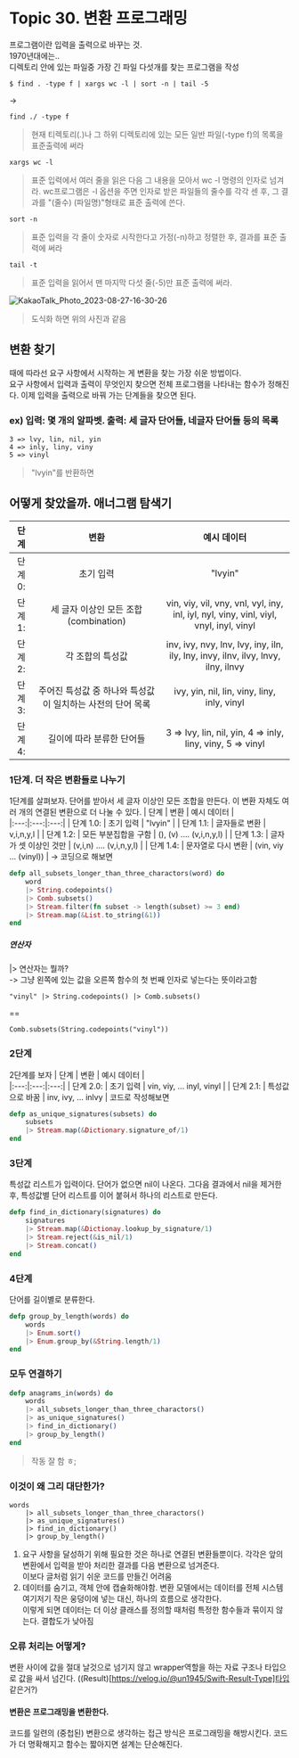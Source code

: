 # Topic 30. 변환 프로그래밍

프로그램이란 입력을 출력으로 바꾸는 것.  
1970년대에는..  
디렉토리 안에 있는 파일중 가장 긴 파일 다섯개를 찾는 프로그램을 작성

```
$ find . -type f | xargs wc -l | sort -n | tail -5
```
->
```
find ./ -type f
```
> 현재 티렉토리(.)나 그 하위 디렉토리에 있는 모든 일반 파일(-type f)의 목록을 표준출력에 써라
```
xargs wc -l
```
> 표준 입력에서 여러 줄을 읽은 다음 그 내용을 모아서 wc -l 명령의 인자로 넘겨라. wc프로그램은 -l 옵션을 주면 인자로 받은 파일들의 줄수를 각각 센 후, 그 결과를 "(줄수) (파일명)"형태로 표준 출력에 쓴다.
```
sort -n
```
> 표준 입력을 각 줄이 숫자로 시작한다고 가정(-n)하고 정렬한 후, 결과를 표준 출력에 써라
```
tail -t
```
> 표준 입력을 읽어서 맨 마지막 다섯 줄(-5)만 표준 출력에 써라.

![KakaoTalk_Photo_2023-08-27-16-30-26](https://github.com/WBBookStudy/ProgramProgrammingProgrammer/assets/60125719/29dd6a07-04bc-4d78-970e-e8f0b4ef7df2)
> 도식화 하면 위의 사진과 같음
## 변환 찾기 
때에 따라선 요구 사항에서 시작하는 게 변환을 찾는 가장 쉬운 방법이다.  
요구 사항에서 입력과 출력이 무엇인지 찾으면 전체 프로그램을 나타내는 함수가 정해진다. 이제 입력을 출력으로 바꿔 가는 단계들을 찾으면 된다.  
### ex) 입력: 몇 개의 알파벳. 출력: 세 글자 단어들, 네글자 단어들 등의 목록
```
3 => lvy, lin, nil, yin
4 => inly, liny, viny
5 => vinyl
```
> "lvyin"를 반환하면
## 어떻게 찾았을까. 애너그램 탐색기
| 단계 | 변환 | 예시 데이터 |  
|:---:|:---:|:---:|
| 단계 0: | 초기 입력 | "lvyin" |
| 단계 1: | 세 글자 이상인 모든 조합(combination) | vin, viy, vil, vny, vnl, vyl, iny, inl, iyl, nyl, viny, vinl, viyl, vnyl, inyl, vinyl |
| 단계 2: | 각 조합의 특성값 | inv, ivy, nvy, lnv, lvy, iny, iln, ily, lny, invy, ilnv, ilvy, lnvy, ilny, ilnvy |
| 단계 3: | 주어진 특성값 중 하나와 특성값이 일치하는 사전의 단어 목록 | ivy, yin, nil, lin, viny, liny, inly, vinyl |
| 단계 4: | 길이에 따라 분류한 단어들 | 3 => lvy, lin, nil, yin, 4 => inly, liny, viny, 5 => vinyl |

### 1단계. 더 작은 변환들로 나누기 
1단계를 살펴보자. 단어를 받아서 세 글자 이상인 모든 조합을 만든다. 이 변환 자체도 여러 개의 연결된 변환으로 더 나눌 수 있다. 
| 단계 | 변환 | 예시 데이터 |  
|:---:|:---:|:---:|
| 단계 1.0: | 초기 입력 | "lvyin" |
| 단계 1.1: | 글자들로 변환 | v,i,n,y,l |
| 단계 1.2: | 모든 부분집합을 구함 | (), (v) .... (v,i,n,y,l) |
| 단계 1.3: | 글자가 셋 이상인 것만 | (v,i,n) .... (v,i,n,y,l) |
| 단계 1.4: | 문자열로 다시 변환 | (vin, viy ... (vinyl)) |
-> 코딩으로 해보면
```Elixir
defp all_subsets_longer_than_three_charactors(word) do 
    word
    |> String.codepoints()
    |> Comb.subsets()
    |> Stream.filter(fn subset -> length(subset) >= 3 end)
    |> Stream.map(&List.to_string(&1))
end
```
##### 연산자
|> 연산자는 뭘까?  
-> 그냥 왼쪽에 있는 값을 오른쪽 함수의 첫 번째 인자로 넣는다는 뜻이라고함
```
"vinyl" |> String.codepoints() |> Comb.subsets()
```
==
```
Comb.subsets(String.codepoints("vinyl"))
```

### 2단계
2단계를 보자 
| 단계 | 변환 | 예시 데이터 |  
|:---:|:---:|:---:|
| 단계 2.0: | 초기 입력 | vin, viy, ... inyl, vinyl |
| 단계 2.1: | 특성값으로 바꿈 | inv, ivy, ... inlvy |
코드로 작성해보면
```Elixir
defp as_unique_signatures(subsets) do 
    subsets
    |> Stream.map(&Dictionary.signature_of/1)
end
```

### 3단계
특성값 리스트가 입력이다. 단어가 없으면 nil이 나온다. 그다음 결과에서 nil을 제거한 후, 특성값별 단어 리스트를 이어 붙혀서 하나의 리스트로 만든다.
```Elixir
defp find_in_dictionary(signatures) do 
    signatures
    |> Stream.map(&Dictionay.lookup_by_signature/1)
    |> Stream.reject(&is_nil/1)
    |> Stream.concat()
end
```

### 4단계
단어를 길이별로 분류한다.
```Elixir
defp group_by_length(words) do 
    words
    |> Enum.sort()
    |> Enum.group_by(&String.length/1)
end
```

### 모두 연결하기
```Elixir
defp anagrams_in(words) do 
    words
    |> all_subsets_longer_than_three_charactors()
    |> as_unique_signatures()
    |> find_in_dictionary()
    |> group_by_length()
end
```
> 작동 잘 함 ㅎ;

### 이것이 왜 그리 대단한가?
```
words
    |> all_subsets_longer_than_three_charactors()
    |> as_unique_signatures()
    |> find_in_dictionary()
    |> group_by_length()
```
1. 요구 사항을 달성하기 위해 필요한 것은 하나로 연결된 변환들뿐이다. 각각은 앞의 변환에서 입력을 받아 처리한 결과를 다음 변환으로 넘겨준다.  
이보다 글처럼 읽기 쉬운 코드를 만들긴 어려움  
2. 데이터를 숨기고, 객체 안에 캡슐화해야함. 변환 모델에서는 데이터를 전체 시스템 여기저기 작은 웅덩이에 넣는 대신, 하나의 흐름으로 생각한다.  
이렇게 되면 데이터는 더 이상 클래스를 정의할 때처럼 특정한 함수들과 묶이지 않는다. 결합도가 낮아짐

### 오류 처리는 어떻게?
변환 사이에 값을 절대 날것으로 넘기지 않고 wrapper역할을 하는 자료 구조나 타입으로 값을 싸서 넘긴다. ((Result)[https://velog.io/@un1945/Swift-Result-Type]타입 같은거?)  

#### 변환은 프로그래밍을 변환한다.
코드를 일련의 (중첩된) 변환으로 생각하는 접근 방식은 프로그래밍을 해방시킨다. 코드가 더 명확해지고 함수는 짧아지면 설계는 단순해진다.




















